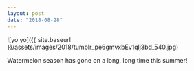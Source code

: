 ```yaml
---
layout: post
date: "2018-08-28"
---
```


![yo yo]({{ site.baseurl }}/assets/images/2018/tumblr_pe6gmvxbEv1qlj3bd_540.jpg)

Watermelon season has gone on a long, long time this summer!
